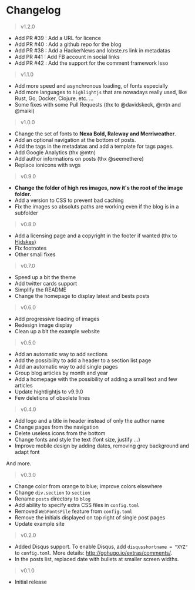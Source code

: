 # Changelog

> v1.2.0

- Add PR #39 : Add a URL for licence
- Add PR #40 : Add a github repo for the blog
- Add PR #38 : Add a HackerNews and lobste.rs link in metadatas
- Add PR #41 : Add FB account in social links
- Add PR #42 : Add the support for the comment framework Isso

> v1.1.0

- Add more speed and asynchronous loading, of fonts especially
- Add more languages to `highlightjs` that are nowadays really used, like Rust, Go, Docker, Clojure, etc. ...
- Some fixes with some Pull Requests (thx to @davidskeck, @mtn and @maiki)

> v1.0.0

- Change the set of fonts to **Nexa Bold, Raleway and Merriweather**.
- Add an optional navigation at the bottom of posts.
- Add the tags in the metadatas and add a template for tags pages.
- Add Google Analytics (thx @mtn)
- Add author informations on posts (thx @seemethere)
- Replace ionicons with svgs

> v0.9.0

- **Change the folder of high res images, now it's the root of the image folder.**
- Add a version to CSS to prevent bad caching
- Fix the images so absoluts paths are working even if the blog is in a subfolder

> v0.8.0

- Add a licensing page and a copyright in the footer if wanted (thx to [Hjdskes](https://github.com/Hjdskes))
- Fix footnotes
- Other small fixes

> v0.7.0

- Speed up a bit the theme
- Add twitter cards support
- Simplify the README
- Change the homepage to display latest and bests posts

> v0.6.0

- Add progressive loading of images
- Redesign image display
- Clean up a bit the example website

> v0.5.0

- Add an automatic way to add sections
- Add the possibility to add a header to a section list page
- Add an automatic way to add single pages
- Group blog articles by month and year
- Add a homepage with the possibility of adding a small text and few articles
- Update hightlightjs to v9.9.0
- Few deletions of obsolete lines

> v0.4.0

- Add logo and a title in header instead of only the author name
- Change pages from the navigation
- Delete useless icons from the bottom
- Change fonts and style the text (font size, justify ...)
- Improve mobile design by adding dates, removing grey background and adapt font

And more.

> v0.3.0

- Change color from orange to blue; improve colors elsewhere
- Change `div.section` to `section`
- Rename  `posts` directory to `blog`
- Add ability to specify extra CSS files in `config.toml`
- Removed `WebFontsFile` feature from `config.toml`
- Remove the initials displayed on top right of single post pages
- Update example site

> v0.2.0

* Added Disqus support. To enable Disqus, add `disqusshortname = "XYZ"` to `config.toml`. More details: <http://gohugo.io/extras/comments/>.
* In the posts list, replaced date with bullets at smaller screen widths.

> v0.1.0

* Initial release